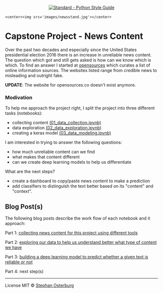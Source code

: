 <p align="center">
    <a href="https://www.python.org/dev/peps/"><img src="https://img.shields.io/badge/code_style-standard-brightgreen.svg" alt="Standard - Python Style Guide"></a>

    <center><img src='images/newsstand.jpg'></center>
</p>
    
# Capstone Project - News Content

Over the past two decades and especially since the United States presidential election 2016 there is an increase in unreliable news content. The question which got and still gets asked is how can we know which is which. To find an answer I started at [opensources](http://www.opensources.co/) which curates a list of online information sources. The websites listed range from credible news to misleading and outright fake.

__UPDATE__: The website for opensources.co doesn't exist anymore.

### Modivation

To help me approach the project right, I split the project into three different tasks (notebooks):

+ collecting content [(01_data_collection.ipynb)](01_data_collection.ipynb)
+ data exploration [(02_data_exploration.ipynb)](02_data_exploration.ipynb)
+ creating a keras model [(03_data_modeling.ipynb)](03_data_modeling.ipynb)

I am interested in trying to answer the following questions:

+ how much unreliable content can we find
+ what makes that content different
+ can we create deep learning models to help us differentiate

What are the next steps?

+ create a dashboard to copy/paste news content to make a prediction
+ add classifiers to distinguish the text better based on its "content" and "context".

## Blog Post(s)

The following blog posts describe the work flow of each notebook and it approach:

Part 1: [collecting news content for this project using different tools](https://data-ocean.github.io/text_classification_part_1/)

Part 2: [exploring our data to help us understand better what type of content we have](https://data-ocean.github.io/text_classification_part_2/)

Part 3: [building a deep learning model to predict whether a given text is reliable or not](https://data-ocean.github.io/text_classification_part_3/)

Part 4: next step(s)

---

License MIT © [Stephan Osterburg](https://stephanosterburg.github.io)
